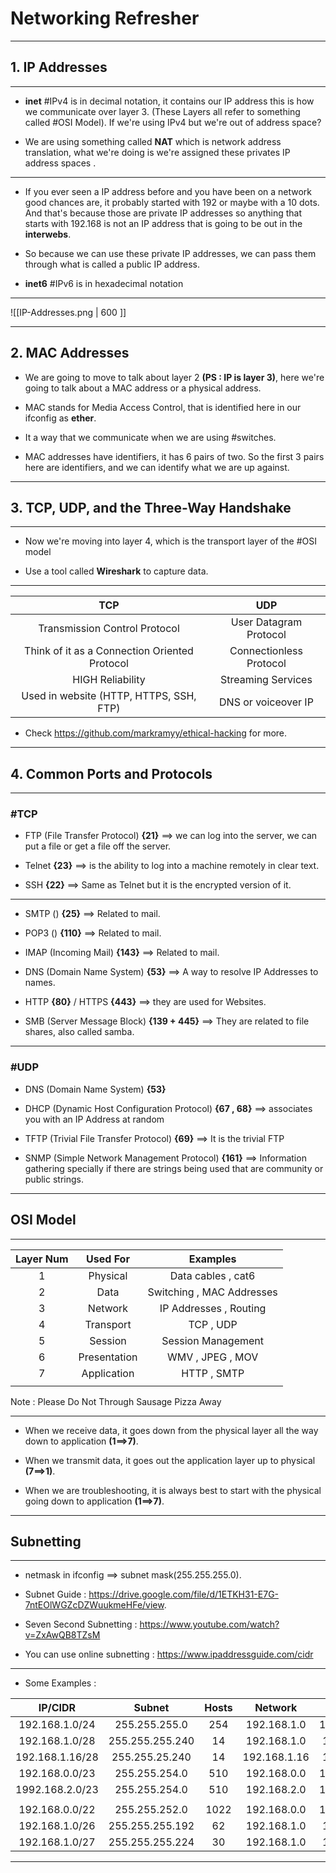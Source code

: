 # Networking Refresher
---

## 1. IP Addresses

---

- **inet** #IPv4 is in decimal notation, it contains our IP address this is how we communicate over layer 3. (These Layers all refer to something called #OSI Model). If we're using IPv4 but we're out of address space? 

- We are using something called **NAT** which is network address translation, what we're doing is we're assigned these privates IP address spaces .

---

- If you ever seen a IP address before and you have been on a network good chances are, it probably started with 192 or maybe with a 10 dots. And that's because those are private IP addresses so anything that starts with 192.168 is not an IP address that is going to be out in the **interwebs**. 

- So because we can use these private IP addresses, we can pass them through what is called a public IP address.

- **inet6** #IPv6 is in hexadecimal notation
---

![[IP-Addresses.png | 600 ]]

---

## 2. MAC Addresses

- We are going to move to talk about layer 2 **(PS : IP is layer 3)**, here we're going to talk about a MAC address or a physical address.

- MAC stands for Media Access Control, that is identified here in our ifconfig as **ether**.

- It a way that we communicate when we are using #switches.

- MAC addresses have identifiers, it has 6 pairs of two. So the first 3 pairs here are identifiers,  and we can identify what we are up against.

---

## 3. TCP, UDP, and the Three-Way Handshake

---

- Now we're moving into layer 4, which is the transport layer of the #OSI model 

- Use a tool called **Wireshark** to capture data.

---

|                    **TCP**                    |         **UDP**         |
|:---------------------------------------------:|:-----------------------:|
|         Transmission Control Protocol         | User Datagram Protocol  |
| Think of it as a Connection Oriented Protocol | Connectionless Protocol |
|               HIGH Reliability                |   Streaming Services    |
|    Used in website (HTTP, HTTPS, SSH, FTP)    |   DNS or voiceover IP   |


- Check https://github.com/markramyy/ethical-hacking for more.

---

## 4. Common Ports and Protocols

---

### #TCP

- FTP (File Transfer Protocol) **{21}**  ==> we can log into the server, we can put a file or get a file off the server.

- Telnet **{23}**  ==> is the ability to log into a machine remotely in clear text. 

- SSH **{22}**  ==> Same as Telnet but it is the encrypted version of it.

---

- SMTP () **{25}** ==> Related to mail.

- POP3 () **{110}** ==> Related to mail.

- IMAP (Incoming Mail) **{143}** ==> Related to mail.

- DNS (Domain Name System) **{53}** ==> A way to resolve IP Addresses to names.

- HTTP **{80}**  /  HTTPS **{443}** ==> they are used for Websites. 

- SMB (Server Message Block) **{139 + 445}** ==> They are related to file shares, also called samba.

---

### #UDP

- DNS (Domain Name System) **{53}**

- DHCP (Dynamic Host Configuration Protocol) **{67 , 68}**  ==> associates you with an IP Address at random

- TFTP (Trivial File Transfer Protocol) **{69}** ==> It is the trivial FTP 

- SNMP (Simple Network Management Protocol) **{161}** ==> Information gathering specially if there are strings being used that are community or public strings.

---

## OSI Model

---

| **Layer Num** | **Used For** |       **Examples**        |
|:-------------:|:------------:|:-------------------------:|
|       1       |   Physical   |    Data cables , cat6     |
|       2       |     Data     | Switching , MAC Addresses |
|       3       |   Network    |  IP Addresses , Routing   |
|       4       |  Transport   |         TCP , UDP         |
|       5       |   Session    |    Session Management     |
|       6       | Presentation |     WMV , JPEG , MOV      |
|       7       | Application  |        HTTP , SMTP        |
|               |              |                           |

Note : Please Do Not Through Sausage Pizza Away

---

- When we receive data, it goes down from the physical layer all the way down to application **(1==>7)**.

- When we transmit data, it goes out the application layer up to physical **(7==>1)**.

- When we are troubleshooting, it is always best to start with the physical going down to application **(1==>7)**.
 ---

## Subnetting

---

- netmask in ifconfig ==> subnet mask(255.255.255.0).

- Subnet Guide : https://drive.google.com/file/d/1ETKH31-E7G-7ntEOlWGZcDZWuukmeHFe/view.

- Seven Second Subnetting : https://www.youtube.com/watch?v=ZxAwQB8TZsM

- You can use online subnetting : https://www.ipaddressguide.com/cidr

---
- Some Examples :

|   **IP/CIDR**   |   **Subnet**    | **Hosts** | **Network**  | **Broadcast** |
|:---------------:|:---------------:|:---------:|:------------:|:-------------:|
| 192.168.1.0/24  |  255.255.255.0  |    254    | 192.168.1.0  | 192.168.1.255 |
| 192.168.1.0/28  | 255.255.255.240 |    14     | 192.168.1.0  | 192.168.1.15  |
| 192.168.1.16/28 | 255.255.25.240  |    14     | 192.168.1.16 | 192.168.1.31  |
| 192.168.0.0/23  |  255.255.254.0  |    510    | 192.168.0.0  | 192.168.1.255 |
| 1992.168.2.0/23 |  255.255.254.0  |    510    | 192.168.2.0  | 192.168.3.255 |
|                 |                 |           |              |               |
| 192.168.0.0/22  |  255.255.252.0  |   1022    | 192.168.0.0  | 192.168.3.255 |
| 192.168.1.0/26  | 255.255.255.192 |    62     | 192.168.1.0  | 192.168.1.63  |
| 192.168.1.0/27  | 255.255.255.224 |    30     | 192.168.1.0  | 192.168.1.31  |

---